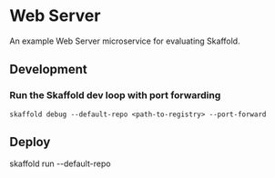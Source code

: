 # Web Server

An example Web Server microservice for evaluating Skaffold. 

## Development

### Run the Skaffold dev loop with port forwarding
`skaffold debug --default-repo <path-to-registry> --port-forward`

## Deploy

skaffold run --default-repo <path-to-registry>